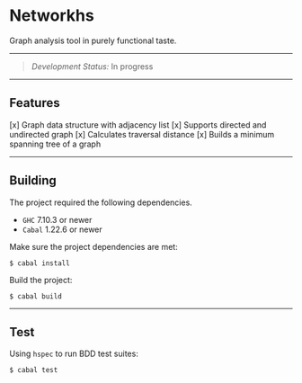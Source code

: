# Networkhs

Graph analysis tool in purely functional taste.

---

> *Development Status:* In progress

---

## Features

[x] Graph data structure with adjacency list
[x] Supports directed and undirected graph
[x] Calculates traversal distance
[x] Builds a minimum spanning tree of a graph

---

## Building

The project required the following dependencies.

- `GHC` 7.10.3 or newer
- `Cabal` 1.22.6 or newer

Make sure the project dependencies are met:

```
$ cabal install
```

Build the project:

```
$ cabal build
```

---

## Test

Using `hspec` to run BDD test suites:

```
$ cabal test
```

